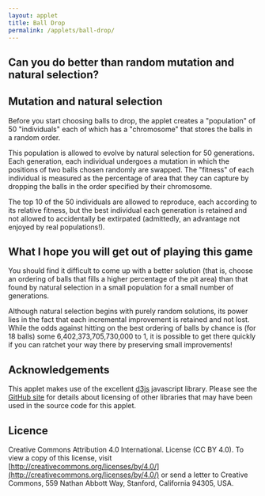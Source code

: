 ```yaml
---
layout: applet
title: Ball Drop
permalink: /applets/ball-drop/
---
```


## Can you do better than random mutation and natural selection?

<div id="control"></div>
<div id="canvas"></div>
<script type="text/javascript">
    // written by Paul O. Lewis 20-Dec-2018
    
    var debugging = true;   // spits out info to console if true
    
    var eps = 0.00001;
    var popsize = 50; // 10
    var ngens = 50;
    
    var truncation_selection = true;
    var allowed_to_reproduce = 10;
    var offspring_per_reproductive = 5; // be sure popsize = allowed_to_reproduce*offspring_per_reproductive
    
    var show_me = false;
    var show_which = 0;

    var individuals = [];
    var best = null;

    var lot = new Random(Math.floor(10000*Math.random()));
    var close_enough = 1.0;
    var canopy = null;

    // width and height of svg
    var w = 600;
    var h = 600;
    var spacer = 10;
    var genome_spacer = 0;

    // bucket bottom y, width, and height
    var bucket_width = 100;
    var bucket_height = 400;
    var bucket_bottom = h - spacer;
    var bucket_top = bucket_bottom - bucket_height;
    var bucket_thickness = 2;
    var bucket_left  = w/2 - bucket_width/2;
    var bucket_right = w/2 + bucket_width/2;
    var bucket_area = (bucket_right - bucket_left)*(bucket_bottom - bucket_top);
    if (debugging) {
        console.log("bucket_top     = " + bucket_top);
        console.log("bucket_bottom  = " + bucket_bottom);
        console.log("bucket_left    = " + bucket_left);
        console.log("bucket_right   = " + bucket_right);
        }

    // circle queue
    var queue_size = 18;
    var queue_min_radius = bucket_width/4;
    var queue_max_radius = bucket_width/3;
    var queue_max_diameter = 2*queue_max_radius;
    var queue_top = spacer;
    var queue_bottom = bucket_bottom - bucket_height - spacer;

    // keep track of balls already dropped
    var placed = [];
    
    var which_display = 0;    // 0 = standard, 1 = genomes

    // Listen and react to keystrokes
    function keyDown() {
        console.log("key was pressed: " + d3.event.keyCode);
        if (d3.event.keyCode == 83) {
            // 83 is the "s" key
            showDisplay(which_display == 1 ? 0 : 1);
        }
    }
    d3.select("body")
        .on("keydown", keyDown);

    // Select DIV element already created (see above) to hold SVG
    var plot_div = d3.select("div#canvas");

    // Create SVG element
    var plot_svg = plot_div.append("svg")
        .attr("width", w)
        .attr("height", h);

    // Create rect outlining entire area of SVG
    plot_svg.append("rect")
        .attr("x", 0)
        .attr("y", 0)
        .attr("width", w)
        .attr("height", h)
        .attr("fill", "lavender");

    //#######################################################################
    //######################### UTILITY FUNCTIONS ###########################
    //#######################################################################

    var chooseIndividual = function(cumprob) {
        let n = cumprob.length;
        let u = lot.random(0,1);
        for (let k in cumprob) {
            if (u < cumprob[k])
                return k;
            }
        return null;
        }

    // example: addCircle(plot_svg, "tmp", "red", "black", intersect_left.x, intersect_left.y, 2);
    var addCircle = function(plot_svg, cls, fillcol, strokecol, cx, cy, r, cr = 0) {
        plot_svg.append("circle")
            .attr("class", cls)
            .attr("cx", cx)
            .attr("cy", cy)
            .attr("r", r)
            .attr("fill", fillcol)
            .attr("stroke", strokecol);
        if (cr > 0) {
            // cr is radius of center point
            plot_svg.append("circle")
                .attr("class", cls)
                .attr("cx", cx)
                .attr("cy", cy)
                .attr("r", cr)
                .attr("fill", strokecol)
                .attr("stroke", strokecol);
            }
        }

    var addLine = function(plot_svg, cls, linecol, linew, x1, y1, x2, y2) {
        plot_svg.append("line")
            .attr("class", cls)
            .attr("x1", x1)
            .attr("y1", y1)
            .attr("x2", x2)
            .attr("y2", y2)
            .attr("stroke-width", linew)
            .attr("stroke", linecol);
        }

    // example: addLabel(plot_svg, "tmp", "purple", a, intersects[a].x+5, intersects[a].y - 5, "end", 8);
    var addLabel = function(plot_svg, cls, col, txt, x, y, anchor = "middle", sz = 10) {
        plot_svg.append("text")
            .attr("class", cls)
            .attr("x", x-2)
            .attr("y", y+2)
            .attr("font-family", "Verdana")
            .attr("font-size", sz + "px")
            .attr("stroke", "none")
            .attr("fill", col)
            .attr("text-anchor", anchor)
            .text(txt);
        }

    var intersectBetweenPlacedPair = function(placed_index1, placed_index2, new_radius) {
        // x0,y0,r0 are coordinates and radius for first placed ball
        var x0 = placed[placed_index1].cx;
        var y0 = placed[placed_index1].cy;
        var r0 = placed[placed_index1].r + new_radius;

        // x1,y1,r1 are coordinates and radius for second placed ball
        var x1 = placed[placed_index2].cx;
        var y1 = placed[placed_index2].cy;
        var r1 = placed[placed_index2].r + new_radius;
        
        // Calculate distance d between the two ball center points
        var r0sq = Math.pow(r0,2);
        var r1sq = Math.pow(r1,2);
        var dsq = Math.pow(x0 - x1, 2) + Math.pow(y0 - y1, 2);
        var d = Math.sqrt(dsq);
        
        if (d > r0 + r1) {
            // Distance between center points is larger than it would be if
            // circles were touching, so circles do not intersect
            return null;
            }
        else if (d < Math.abs(r0 - r1)) {
            // Circles are nested if d + r0 < r1, where r0 is smaller than r1,
            // in which case circles do not intersect
            return null;
            }
        else {
            // Circles intersect
            
            // see http://paulbourke.net/geometry/circlesphere/
            //
            // The peak of the triangle below is one of two intersection points
            // between circle of radius r0 centered at x0,y0 and circle of radius
            // r1 centered at x1,y1. Height of peak from base is h. 
            //               +
            //              /|\
            //             / |  \
            //            /  |    \
            //         r0/   |      \r1
            //          /    h        \
            //         /     |          \
            //        /    x2,y2          \
            // x0,y0 +-------+-------------+ x1,y1
            //       |<- a ->|<--- d-a --->|
            //       |<-------- d -------->|
            //
            // From pythagorean theorem, we know that:
            //   h^2 + a^2 = r0^2
            //   h^2 + (d-a)^2 = r1^2
            // therefore:
            //   r0^2 - a^2 = r1^2 - (d-a)^2
            //   r0^2 - r1^2 = a^2 - (d^2 - 2ad + a^2)
            //   r0^2 - r1^2 + d^2 = 2ad
            //   a = (r0^2 - r1^2 + d^2)/(2d)
            var a = 0.5*(r0sq - r1sq + dsq)/d;
            
            // Now compute h using pythagorean theorem from left triangle:
            // h^2 + a^2 = r0^2 ==> h = sqrt(r0^2 - a^2)
            var asq = Math.pow(a,2);
            var hsq = r0sq - asq;
            var h = Math.sqrt(hsq);

            // Get coordinates of point x2,y2 that lies along line from x0,y0
            // to x1,y1 a distance a from x0,y0                    
            var x2 = x0 + (a/d)*(x1 - x0);
            var y2 = y0 + (a/d)*(y1 - y0);
            
            // Now get coordinates of P3=(x3,y3), the highest of the two 
            // intersection points. P2=(x2,y2) is the point along the line 
            // connecting the two circle centers, P0=(x0,y0) and P1=(x1,y1), 
            // such that the line P2 P3 is orthogonal to the line P0 P1.
            // Note that a point P on the line P2 P3 can be obtained as follows:
            //   P3 = P3
            //   P3 = P2 + (1)(P3 - P2)
            //      = P2 + [(P1 - P0)/(P1 - P0)] (P3 - P2)
            //      = P2 + [(P1 - P0)/d] h
            //      = P2 + (h/d)(P1 - P0)
            // The only remaining details follow from the fact that the y-axis 
            // is inverted (which is why the formulas for x3 and y3 are not 
            // identical) and of course whether x1 is to the right or left of x0.
            if (x1 > x0) {
                var x3 = x2 + (h/d)*(y1 - y0);
                var y3 = y2 - (h/d)*(x1 - x0);
                }
            else {
                var x3 = x2 - (h/d)*(y1 - y0);
                var y3 = y2 + (h/d)*(x1 - x0);
                }
                
            // Only return intersection point if circle with radius new_radius
            // placed at that point would not overlap left, right, or bottom
            // sides of the bucket
            if (x3 + new_radius > bucket_right || x3 - new_radius < bucket_left || y3 + new_radius > bucket_bottom)
                return null;
            else {
                return {'x':x3, 'y':y3};
                }
            }
        }
        
    var intersectionWithLeftWall = function(placed_index, new_radius) {
        // Returns highest point at which a new ball (radius new_radius) could
        // be placed against the left wall and still touching the placed ball. 
        // Returns null if no such point can be found (i.e. the placed ball is 
        // not close enough to the left wall).
        var p = placed[placed_index];
        var left_wall_x = bucket_left + new_radius;
        var circle_leftmost_x = p.cx - p.r - new_radius;
        if (circle_leftmost_x < left_wall_x) {
            var x = p.cx - left_wall_x;
            var rr = p.r + new_radius;
            var y = Math.sqrt(rr*rr - x*x);
            return {'x':left_wall_x, 'y':p.cy - y};
            }
        return null;
        }
        
    var intersectionWithRightWall = function(placed_index, new_radius) {
        // Returns highest point at which a new ball (radius new_radius) could
        // be placed against the right wall and still touching the placed ball. 
        // Returns null if no such point can be found (i.e. the placed ball is 
        // not close enough to the right wall).
        var p = placed[placed_index];
        var right_wall_x = bucket_right - new_radius;
        var circle_rightmost_x = p.cx + p.r + new_radius;
        if (circle_rightmost_x > right_wall_x) {
            var x = right_wall_x - p.cx;
            var rr = p.r + new_radius;
            var y = Math.sqrt(rr*rr - x*x);
            return {'x':right_wall_x, 'y':p.cy - y};
            }
        return null;
        }
        
    var intersectionWithBottomWall = function(placed_index, new_radius, intersect_left, intersect_right) {
        // Returns all points at which a new ball (radius new_radius) just outside
        // the shadow of a placed ball is touching the bottom wall. Returns null
        // if no such point could be found (i.e. the placed ball is not close 
        // enough to the bottom wall).
        var p = placed[placed_index];
        var bottom_wall_y = bucket_bottom - new_radius;
        var circle_bottommost_y = p.cy + p.r;
        if (circle_bottommost_y > bottom_wall_y) {
            //var y = bottom_wall_y - p.cy;
            //var rr = p.r + new_radius;
            //var x = Math.sqrt(rr*rr - y*y);
            var x = p.r + new_radius;
            var point_vect = []
            point_vect.push({'x':p.cx + x, 'y':bottom_wall_y});
            point_vect.push({'x':p.cx - x, 'y':bottom_wall_y});
            return point_vect;
            
            }
        return null;
        }

    var findAllIntersects = function(r) {
        // Create list of all valid intersection points where new ball of radius
        // r could be placed.
        d3.selectAll("circle.tmp").remove();
        d3.selectAll("line.tmp").remove();
        d3.selectAll("text.tmp").remove();
        var intersects = [];
        for (var p = 0; p < placed.length; p++) {
            // Add intersects between each placed ball and left wall
            var intersect_left   = intersectionWithLeftWall(p, r);
            if (intersect_left) {
                intersects.push(intersect_left);
                }

            // Add intersects between each placed ball and right wall
            var intersect_right  = intersectionWithRightWall(p, r);
            if (intersect_right) {
                intersects.push(intersect_right);
                }

            // Add intersects between each placed ball and bottom wall
            var intersect_bottom_vect = intersectionWithBottomWall(p, r, intersect_left, intersect_right);
            if (intersect_bottom_vect) {
                for (var element in intersect_bottom_vect) {
                    var point = intersect_bottom_vect[element];
                    intersects.push(point);
                    }
                }

            // Add intersects between each placed ball
            for (var pp = p + 1; pp < placed.length; pp++) {
                var intersect_other = intersectBetweenPlacedPair(p, pp, r);                            
                if (intersect_other) {
                    intersects.push(intersect_other);
                    }
                }
            }  
            
        // Remove any intersects that:
        // 1. would result in any part of the new ball being underneath a placed ball
        // 2. would result in any part of the new ball being inside a placed ball
        var removed_indices = [];
        for (var a in intersects) {
            var i = intersects[a];
            
            // Check if intersect is too far to the left
            if (i.x - r + eps < bucket_left) {
                removed_indices.push(a);
                continue;
                }
            
            // Check if intersect is too far to the right
            if (i.x + r - eps > bucket_right) {
                removed_indices.push(a);
                continue;
                }
            
            for (var b = 0; b < placed.length; b++) {
                var p = placed[b];
                
                // Check if new ball would intersect placed ball (i.e. ensure that
                // centers are further from each other than the sum of their radii).
                var dx = p.cx - i.x;
                var dy = p.cy - i.y;
                var distance_between_centers = Math.sqrt(dx*dx + dy*dy);
                var sum_of_radii = p.r + r;
                var inside_placed = distance_between_centers + eps < sum_of_radii;
                
                // Check if new ball is underneath placed ball (at least in part)
                var center_below_placed = i.y > p.cy;
                var overlap_right = (i.x > p.cx) && i.x - r < p.cx + p.r;
                var overlap_left  = (i.x < p.cx) && i.x + r > p.cx - p.r;
                var underneath_placed = center_below_placed && (overlap_left || overlap_right);
                
                if (inside_placed || underneath_placed) {
                    removed_indices.push(a);
                    break;
                    }
                }
            }
            
        removed_indices.reverse();
        for (var index in removed_indices) {
            intersects.splice(removed_indices[index], 1);
            }
            
        return intersects;              
        }
        
    var findLowestIntersect = function(points) {
        // Given a vector of points (objects with 'x' and 'y'), return the lowest
        // one (i.e. with greatest 'y' value 
        var lowest = null;
        for (var i in points) {
            var p = points[i];
            if (!lowest || p.y > lowest.y) {
                lowest = p;
                }
           }
        return lowest;
        }
        
    var showSummary = function() {
        let placed_area = 0.0;
        for (var i in placed) {
            let p = placed[i];
            if (debugging) 
                console.log("placed " + i + ": cx = " + p.cx.toFixed(1) + ", cy = " + p.cy.toFixed(1) + ", r = " + p.r.toFixed(1) + ", PI = " + Math.PI.toFixed(5));
            let a = Math.PI*p.r*p.r;
            placed_area += a;    
            }
        //let label_x = 0.65*w;
        //let label_y = 0.8*h;
        let label_x = w/2;
        let label_y = 20;
        let label_color = "black";
        let you_pct = 100.0*placed_area/bucket_area;
        let sel_pct = 100.0*best.fitness/bucket_area;
        //addLabel(plot_svg, "summary", label_color, "your area = " + placed_area.toFixed(1) + " (" + you_pct.toFixed(1) + "%)", label_x - 20, label_y, "end", 14);
        //addLabel(plot_svg, "summary", label_color, "best area = " + best.fitness.toFixed(1) + " (" + sel_pct.toFixed(1) + "%)", label_x + 20, label_y, "start", 14);
        addLabel(plot_svg, "summary", label_color, "your solution = " + you_pct.toFixed(1) + "%", label_x - 20, label_y, "end", 14);
        addLabel(plot_svg, "summary", label_color, "natural selection = " + sel_pct.toFixed(1) + "%", label_x + 20, label_y, "start", 14);
        }
        
    //###################################################################
    //######################### CREATE BUCKET ###########################
    //###################################################################

    if (true) {
        var x_top_left = 0
        var y_top_left = bucket_top;
        
        var x_bucket_top_left = w/2 - bucket_width/2 - bucket_thickness;
        var y_bucket_top_left = bucket_top;
        
        var x_bucket_bottom_left = bucket_left - bucket_thickness;
        var y_bucket_bottom_left = bucket_bottom;
        
        var x_bucket_bottom_right = bucket_right + bucket_thickness;
        var y_bucket_bottom_right = bucket_bottom;
        
        var x_bucket_top_right = bucket_right + bucket_thickness;
        var y_bucket_top_right = bucket_top;
        
        var x_top_right = w;
        var y_top_right = bucket_top;
        
        var x_bottom_right = w;
        var y_bottom_right = h;
        
        var x_bottom_left = 0;
        var y_bottom_left = h;
        
        var points = "";
        points += " " + x_top_left            + "," + y_top_left;
        points += " " + x_bucket_top_left     + "," + y_bucket_top_left;
        points += " " + x_bucket_bottom_left  + "," + y_bucket_bottom_left;
        points += " " + x_bucket_bottom_right + "," + y_bucket_bottom_right;
        points += " " + x_bucket_top_right    + "," + y_bucket_top_right;
        points += " " + x_top_right           + "," + y_top_right;
        points += " " + x_bottom_right        + "," + y_bottom_right;
        points += " " + x_bottom_left        + "," + y_bottom_left;
        points += " " + x_top_left            + "," + y_top_left;
        //var pit_color = "#962938"; // brick red
        //var pit_color = "#008081"; // teal
        var pit_color = "#003152"; // prussian
        plot_svg.append("polyline")
            .attr("points", points)
            .attr("stroke", pit_color)
            .attr("fill", pit_color);
    }
    else {
        // Create bucket top
        var x1 = w/2 - bucket_width/2 - bucket_thickness;
        var x2 = w/2 + bucket_width/2 + bucket_thickness;
        var y1 = bucket_top;
        var y2 = bucket_top;
        addLine(plot_svg, "bucket", "gray", 2, x1, y1, x2, y2);

        // Create bucket left side
        x1 = bucket_left - bucket_thickness;
        x2 = bucket_left - bucket_thickness;
        y1 = bucket_bottom - bucket_height;
        y2 = bucket_bottom;
        addLine(plot_svg, "bucket", "black", 2, x1, y1, x2, y2);

        // Create bucket bottom
        x1 = w/2 - bucket_width/2 - bucket_thickness;
        x2 = w/2 + bucket_width/2 + bucket_thickness;
        y1 = bucket_bottom;
        y2 = bucket_bottom;
        addLine(plot_svg, "bucket", "black", 2, x1, y1, x2, y2);

        // Create bucket right side
        x1 = bucket_right + bucket_thickness;
        x2 = bucket_right + bucket_thickness;
        y1 = bucket_bottom - bucket_height;
        y2 = bucket_bottom;
        addLine(plot_svg, "bucket", "black", 2, x1, y1, x2, y2);
    }

    //###################################################################
    //######################### ADD INSTRUCTIONS ########################
    //###################################################################
    let side_width = w/2 - bucket_width/2;

    let instr_x = side_width/2;
    let instr_y = bucket_top + .25*bucket_height;
    let instr_color = "white";
    addLabel(plot_svg, "instr", instr_color, "Click balls one at a time", instr_x, instr_y, "middle", 14);
    addLabel(plot_svg, "instr", instr_color, "to drop into well", instr_x, instr_y + 20, "middle", 14);
    
    let goal_x = w - side_width/2
    let goal_y = bucket_top + .25*bucket_height;
    let goal_color = "white";
    addLabel(plot_svg, "goal", goal_color, "Goal: maximize volume", goal_x, goal_y, "middle", 14);
    addLabel(plot_svg, "goal", goal_color, "of packed balls", goal_x, goal_y + 20, "middle", 14);

    //###################################################################
    //########################### CREATE QUEUE ##########################
    //###################################################################

    var queue = [];
    var createQueue = function() {
        if (debugging)
            console.clear();
        var num_rows = 0;
        var cum_row_width = 0.0;
        queue = [];
        var realized_max_row_width = 0;
        for (var i = 0; i < queue_size; i++) {
            var r = queue_min_radius + (queue_max_radius - queue_min_radius)*lot.random(0,1);
            cum_row_width += 2*r;
            if (cum_row_width > w - 2*spacer) {
                if (cum_row_width - 2*r > realized_max_row_width)
                    realized_max_row_width = cum_row_width - 2*r;
                cum_row_width = 2*r;
                num_rows++;
            }
            var cx = spacer + cum_row_width - r;
            var cy = queue_bottom - num_rows*queue_max_diameter - r;
            queue.push({'cx':cx, 'cy':cy, 'r':r, 'index':i});
        }
        // adjust cx values so that queue of balls is centered
        var offset = (w - realized_max_row_width)/2 - spacer;
        for (var q in queue) {
            queue[q].cx += offset;
        }
    }
    createQueue();

    //###################################################################
    //######################## INDIVIDUAL CLASS #########################
    //###################################################################
    var indiv_index = 0;
    class Individual {
        constructor(index, chromosome, fitness) {
            this.index = index;
            this.genome = chromosome;
            this.fitness = fitness;
            }
            
        clone() {
            let genome_copy = [];
            for (let g in this.genome)
                genome_copy.push(this.genome[g]);
            return new Individual(this.index, genome_copy, this.fitness);
            }
        
        calcFitness(queue) {
            placed = [];
        
            // Place first ball at bottom left
            var b = 0;
            var ball = queue[this.genome[b]];
            var new_cx = w/2 - bucket_width/2 + ball.r;
            var new_cy = bucket_bottom - ball.r;
            placed.push({'cx':new_cx, 'cy':new_cy, 'r':ball.r});
            this.fitness = Math.PI*ball.r*ball.r

            var bucket_full = false;
            while (!bucket_full) {
                b++;
                ball = queue[this.genome[b]];
            
                // Find all intersection points
                var intersects = findAllIntersects(ball.r);

                // Find lowest intersection point
                let lowest_intersect = findLowestIntersect(intersects);

                // Move clicked ball to lowest intersection point if bucket is not yet full
                bucket_full = lowest_intersect.y - ball.r < bucket_top;
                if (!bucket_full) {
                    this.fitness += Math.PI*ball.r*ball.r
                    placed.push({'cx':lowest_intersect.x, 'cy':lowest_intersect.y, 'r':ball.r});
                    }
                }
            
            placed = [];
            return this.fitness;
            }
        
        mutate() {
            var first = Math.floor(this.genome.length*lot.random(0,1));
            var second = Math.floor(this.genome.length*lot.random(0,1));
            while (second == first) {
                second = Math.floor(this.genome.length*lot.random(0,1));
                }
            
            // Swap first and second elements of genome
            var tmp = this.genome[first];
            this.genome[first] = this.genome[second];
            this.genome[second] = tmp;
            }
        }
        
    //###################################################################
    //########## POPULATION CLASS (for use with console.table) ##########
    //###################################################################
    class Population {
        constructor(i, f, p, b) {
            this.index         = i;
            this.fitness       = f;
            this.pct           = p;
            this.best_thus_far = b;
            }
        }
        
    //###################################################################
    //########## GENERATION CLASS (for use with console.table) ##########
    //###################################################################
    class Generation {
        constructor(i, f, p, a) {
            this.best_index   = i;
            this.best_fitness = f;
            this.percentage   = p;
            this.average      = a;
            }
        }
        
    //###################################################################
    //########## ORDERING CLASS (for use with console.table) ##########
    //###################################################################
    class Ordering {
        constructor(b, a, cum) {
            this.ball     = b;
            this.area     = a;
            this.cum_area = cum;
            }
        }
        
    //######################################################################
    //######################## CREATING POPULATION #########################
    //######################################################################
    var createPopulation = function() {
        if (debugging) {
            console.log("###########################");
            console.log("### Creating population ###");
            console.log("###########################");
            var population = [];
            }
        individuals = [];
        best = null;
        for (let i = 0; i < popsize; i++) {
            // start with a list of indices for each ball
            let tmp = [];
            for (var j=0; j < queue.length; j++)
                tmp.push(j);
            
            // chromosome of each individual is a randomized order
            let chromosome = [];
            for (var j=0; j < queue.length; j++) {
                var k = Math.floor(tmp.length*lot.random(0,1));
                chromosome.push(tmp.splice(k,1)[0]);
                }
            
            let individual = new Individual(indiv_index++, chromosome, 0.0);
            individual.calcFitness(queue);
            if (!best || individual.fitness > best.fitness) {
                best = individual.clone();
                if (debugging)
                    population.push(new Population(best.index, best.fitness, best.fitness/bucket_area, "yes"));
                }
            else if (debugging)
                population.push(new Population(individual.index, individual.fitness, individual.fitness/bucket_area, "no"));

            individuals.push(individual);
            }
        if (debugging)
            console.table(population);
        
        if (debugging) {
            console.log("###########################");
            console.log("### Evolving population ###");
            console.log("###########################");
            var generations = [];
            }
        for (var gen = 0; gen < ngens; gen++) {
            let cumprob = [];
            let total_fitness = 0.0;

            if (truncation_selection) {
                let tmp = [];
                
                // Mutation
                for (let i = 0; i < individuals.length; i++) {
                    let individual = individuals[i];
                    individual.mutate();
                    individual.calcFitness(queue);
                    tmp.push(individual.fitness);
                                
                    if (individual.fitness > best.fitness) {
                        best = individual.clone();
                    }
                }
                
                // Find truncation value
                tmp.sort();
                tmp.reverse();
                let truncate_at = tmp[allowed_to_reproduce];
                
                // Calculate fitnesses
                for (let i = 0; i < individuals.length; i++) {
                    let individual = individuals[i];
                    let fitness = 1.0;
                    if (individual.fitness < truncate_at)
                        fitness = 0.0;
                    cumprob.push(fitness);
                    total_fitness += fitness;
                }                                                
            }
            else {
                // Mutation
                for (let i in individuals) {
                    let individual = individuals[i];
                    individual.mutate();
                    individual.calcFitness(queue);
            
                    cumprob.push(individual.fitness);
                    total_fitness += individual.fitness;
            
                    if (individual.fitness > best.fitness) {
                        best = individual.clone();
                    }
                }
            }
            
            // Normalize fitnesses 
            for (let b in cumprob) {
                cumprob[b] /= total_fitness;
                cumprob[b] += (b > 0 ? cumprob[b-1] : 0.0);
                }
            
            // Selection
            let avg = 0.0;
            let offspring = [];
            for (let i in individuals) {
                let k = chooseIndividual(cumprob);
                let indiv = individuals[k].clone();
                offspring.push(indiv);
                avg += indiv.fitness;
                }  
            avg /= individuals.length;              
            individuals = offspring;
        
            let pct = best.fitness/bucket_area;
        
            if (debugging) {
                generations.push(new Generation(best.index, best.fitness, pct, avg));
                }
            }
        if (debugging) {
            console.table(generations);
            }
        
        if (debugging) {
            console.log("#################################################");
            console.log("### Best ordering found by mutation/selection ###");
            console.log("#################################################");
            var ordering = [];
            }
        let cum = 0.0;
        for (let g in best.genome) {
            let w = best.genome[g];
            let r = queue[w].r;
            let a = Math.PI*r*r;
            cum += a;
            if (cum > best.fitness)
                break;
            if (debugging)
                ordering.push(new Ordering(w, a, cum));
            }
        if (debugging) {
            console.table(ordering);
            }
        }
    createPopulation();

    //###################################################################
    //##################### CREATE GENOME DISPLAY #######################
    //###################################################################
    var genome_breadth   = (w - 2*spacer)/queue_size;
    var genome_thickness = (h - 2*spacer)/popsize - genome_spacer;
    var genome_colors = d3.scaleOrdinal(d3.schemeCategory20);
    var gene_data = [];
    for (let i = 0; i < individuals.length; i++) {
        for (let g = 0; g < individuals[i].genome.length; g++) {
            let value = individuals[i].genome[g];
            gene_data.push({'indiv':i, 'gene':g, 'value':value});
        }
    }
    plot_svg.selectAll("rect.gene")
        .data(gene_data)
        .enter()
        .append("rect")
        .attr("class", "gene")
        .attr("x", function(d) {return spacer + d.gene*genome_breadth;})
        .attr("y", function(d) {return spacer + d.indiv*(genome_thickness + genome_spacer);})
        .attr("width", w - 2*spacer)
        .attr("height", genome_thickness - genome_spacer)
        .attr("stroke", "none")
        .attr("fill", function(d) {return genome_colors(d.value);})
        .style("visibility", "hidden");
    
    var showDisplay = function(which) {
        which_display = which;
        if (which == 1) {
            // hide standard display                    
            d3.selectAll("polyline").style("visibility", "hidden");
            d3.selectAll("circle.ball").style("visibility", "hidden");
            d3.selectAll("text.instr").style("visibility", "hidden");
            d3.selectAll("text.goal").style("visibility", "hidden");
            d3.selectAll("text.summary").style("visibility", "hidden");

            // show genome display
            d3.selectAll("rect.gene").style("visibility", "visible");
        }
        else {
            // hide genome display
            d3.selectAll("rect.gene").style("visibility", "hidden");

            // show standard display                    
            d3.selectAll("circle.ball").style("visibility", "visible");
            d3.selectAll("polyline").style("visibility", "visible");
            d3.selectAll("text.instr").style("visibility", "visible");
            d3.selectAll("text.goal").style("visibility", "visible");
            d3.selectAll("text.summary").style("visibility", "visible");
        }
    }
    
    //###################################################################
    //####################### CREATE RED BALLS ##########################
    //###################################################################
    
    // Define radial gradients
    // see https://www.visualcinnamon.com/2016/05/data-based-svg-gradient-d3.html
    var showme_color = "#964120"; // maroonish
    //var showme_color = "#E0B463"; // yellowish
    //var showme_color = "#518E87"; // greenish
    //var showme_color = "#515CA8"; // blueish
    //var showme_color = "#D1E3F4"; // whiteish
    var radialGradient0 = plot_svg.append("defs").append("radialGradient")
        .attr("id", "radial-gradient-showme")
        .attr("cx", "35%")
        .attr("cy", "35%")
        .attr("r", "60%");
    radialGradient0.append("stop")
        .attr("offset", "0%")
        .attr("stop-color", function(d) {
            return d3.rgb(showme_color).brighter(1);
        });
    radialGradient0.append("stop")
        .attr("offset", "50%")
        .attr("stop-color", function(d) {
            return showme_color;
        });
    radialGradient0.append("stop")
        .attr("offset", "100%")
        .attr("stop-color", function(d) {
            return d3.rgb(showme_color).darker(1.75);
        });
        
    var normal_color = "#F8800F";
    var radialGradient1 = plot_svg.append("defs").append("radialGradient")
        .attr("id", "radial-gradient-normal")
        .attr("cx", "35%")
        .attr("cy", "35%")
        .attr("r", "60%");
    radialGradient1.append("stop")
        .attr("offset", "0%")
        .attr("stop-color", function(d) {
            return d3.rgb(normal_color).brighter(1);
        });
    radialGradient1.append("stop")
        .attr("offset", "50%")
        .attr("stop-color", function(d) {
            return normal_color;
        });
    radialGradient1.append("stop")
        .attr("offset", "100%")
        .attr("stop-color", function(d) {
            return d3.rgb(normal_color).darker(1.75);
        });


    //var radialGradient1 = plot_svg.append("defs").append("radialGradient").attr("id", "radial-gradient-1");
    //radialGradient1.append("stop").attr("offset", "0%").attr("stop-color", "white");
    //radialGradient1.append("stop").attr("offset", "100%").attr("stop-color", "blue");

    var createBalls = function() {
        placed = [];
        d3.selectAll("text.summary").remove();
        d3.selectAll("circle.ball").remove();
        plot_svg.selectAll("circle.ball")
            .data(queue)
            .enter()
            .append("circle")
            .attr("id", function(d,i) {return "ball-"+i})
            .attr("class", "ball")
            .attr("cx", function(d) {return d.cx;})
            .attr("cy", function(d) {return d.cy;})
            .attr("r",  function(d) {return d.r;})
            //.attr("fill", function(d,i) {return (show_me && i == best.genome[show_which] ? "blue" : "red");})
            .attr("fill", function(d,i) {
                if (show_me && i == best.genome[show_which])
                    return "url(#radial-gradient-showme)";
                else
                    return "url(#radial-gradient-normal)";
            })                    
            //.attr("stroke", function(d,i) {return (show_me && i == best.genome[show_which] ? "blue" : "red");})
            .on("click", function(d) {
                if (show_me) {
                    show_which++;
                    d3.select("circle#ball-"+best.genome[show_which])
                        .attr("fill", function(d,i) {
                            return "url(#radial-gradient-showme)";
                        });
                        //.attr("fill", "blue")
                        //.attr("stroke", "blue");
                    }
                if (placed.length == 0) {
                    // No balls have yet been placed.
                    // Place ball at bottom left (guaranteed to fit since all balls are less wide than the container)
                    var new_cx = w/2 - bucket_width/2 + d.r;
                    var new_cy = bucket_bottom - d.r;
                    placed.push({'cx':new_cx, 'cy':new_cy, 'r':d.r});
                    //d3.select(this).transition().duration(500).attr("cx", new_cx).attr("cy", new_cy);
                    this.parentNode.appendChild(this); // bring to front (see https://stackoverflow.com/questions/13595175/updating-svg-element-z-index-with-d3)
                    d3.select(this).style("pointer-events", "none").transition().duration(500).attr("cx", new_cx).transition().duration(500).attr("cy", new_cy);
                    }
                else {
                    // Find all intersection points
                    var intersects = findAllIntersects(d.r);
        
                    // Find lowest intersection point
                    let lowest_intersect = findLowestIntersect(intersects);

                    var bucket_full = lowest_intersect.y - d.r < bucket_top;

                    // Move clicked ball to lowest intersection point if bucket is not 
                    // yet full
                    if (bucket_full) {
                        d3.selectAll("circle.ball").attr("fill", "gray").attr("stroke", "gray").style("pointer-events", "none");
                        showSummary();
                        }
                    else {
                        placed.push({'cx':lowest_intersect.x, 'cy':lowest_intersect.y, 'r':d.r});
                        this.parentNode.appendChild(this); // bring to front (see https://stackoverflow.com/questions/13595175/updating-svg-element-z-index-with-d3)
                        d3.select(this).style("pointer-events", "none").transition().duration(500).attr("cx", lowest_intersect.x).transition().duration(500).attr("cy", lowest_intersect.y);
                        }
                    }
                });
            
            d3.selectAll("text.ball").remove();
            plot_svg.selectAll("text.ball")
                .data(queue)
                .enter()
                .append("text")
                .classed("ball noselect", true)
                .attr("x", function(d) {return d.cx;})
                .attr("y", function(d) {return d.cy;})
                .attr("fill", "white")
                .attr("stroke", "none")
                .attr("font-family", "Verdana")
                .attr("font-size", "10px")
                .style("pointer-events", "none")   // don't intercept drag events
                .style("visibility", "hidden")
                //.style("visibility", "visible")
                .text(function(d,i) {return i;});
        }
    createBalls();
    
    var ctrl_div = d3.select("div#control");
    addButton(ctrl_div, "tryagainbtn", "Try Again", function() {
        show_me = false;
        createBalls();
        showDisplay(0);
        }, "200px", false);
    addButton(ctrl_div, "showmebtn", "Show Me", function() {
        show_me = true;
        show_which = 0;
        createBalls();
        showDisplay(0);
        }, "200px", false);
    addButton(ctrl_div, "resetbtn", "New balls", function() {
        show_me = false;
        lot = new Random(Math.floor(10000*Math.random()));
        createQueue();
        createPopulation();                
        createBalls();
        showDisplay(0);
        }, "200px", false);        
    // addButton(ctrl_div, "displaybtn", "Display", function() {
    //    showDisplay(which_display == 0 ? 1 : 0);
    //    }, "150px", false);
</script>

## Mutation and natural selection

Before you start choosing balls to drop, the applet creates a "population" of 50 "individuals" each of which has a "chromosome" that stores the balls in a random order.

This population is allowed to evolve by natural selection for 50 generations. Each generation, each individual undergoes a mutation in which the positions of two balls chosen randomly are swapped. The "fitness" of each individual is measured as the percentage of area that they can capture by dropping the balls in the order specified by their chromosome.

The top 10 of the 50 individuals are allowed to reproduce, each according to its relative fitness, but the best individual each generation is retained and not allowed to accidentally be extirpated (admittedly, an advantage not enjoyed by real populations!).

## What I hope you will get out of playing this game

You should find it difficult to come up with a better solution (that is, choose an ordering of balls that fills a higher percentage of the pit area) than that found by natural selection in a small population for a small number of generations. 

Although natural selection begins with purely random solutions, its power lies in the fact that each incremental improvement is retained and not lost. While the odds against hitting on the best ordering of balls by chance is (for 18 balls) some 6,402,373,705,730,000 to 1, it is possible to get there quickly if you can ratchet your way there by preserving small improvements!
 
 ## Acknowledgements

This applet makes use of the excellent [d3js](https://d3js.org/) javascript library. Please see the 
[GitHub site](https://github.com/plewis/plewis.github.io/assets/js) 
for details about licensing of other libraries that may have been used in the 
source code for this applet.

## Licence

Creative Commons Attribution 4.0 International.
License (CC BY 4.0). To view a copy of this license, visit
[http://creativecommons.org/licenses/by/4.0/](http://creativecommons.org/licenses/by/4.0/) or send a letter to Creative Commons, 559
Nathan Abbott Way, Stanford, California 94305, USA.
